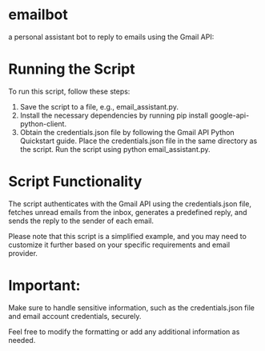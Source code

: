 # emailbot
a  personal assistant bot to reply to emails using the Gmail API:

# Running the Script
To run this script, follow these steps:

1. Save the script to a file, e.g., email_assistant.py.
2. Install the necessary dependencies by running pip install google-api-python-client.
3. Obtain the credentials.json file by following the Gmail API Python Quickstart guide.
Place the credentials.json file in the same directory as the script.
Run the script using python email_assistant.py.

# Script Functionality
The script authenticates with the Gmail API using the credentials.json file, fetches unread emails from the inbox, generates a predefined reply, and sends the reply to the sender of each email.

Please note that this script is a simplified example, and you may need to customize it further based on your specific requirements and email provider.

# Important: 
Make sure to handle sensitive information, such as the credentials.json file and email account credentials, securely.

Feel free to modify the formatting or add any additional information as needed.
